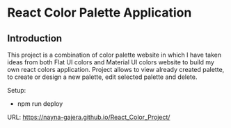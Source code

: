 # React Color Palette Application

## Introduction
This project is a combination of color palette website in which I have taken ideas from both Flat UI colors and Material UI colors website to build my own react colors application. Project allows to view already created palette, to create or design a new palette, edit selected palette and delete.

Setup:
- npm run deploy


URL: 
https://nayna-gajera.github.io/React_Color_Project/
